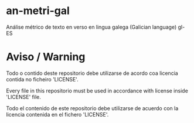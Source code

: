 # an-metri-gal
Análise métrico de texto en verso en lingua galega (Galician language) gl-ES

# Aviso / Warning
Todo o contido deste repositorio debe utilizarse de acordo coa licencia contida no ficheiro 'LICENSE'.

Every file in this repositorio must be used in accordance with license inside 'LICENSE' file.

Todo el contenido de este repositorio debe utilizarse de acuerdo con la licencia contenida en el fichero 'LICENSE'.

